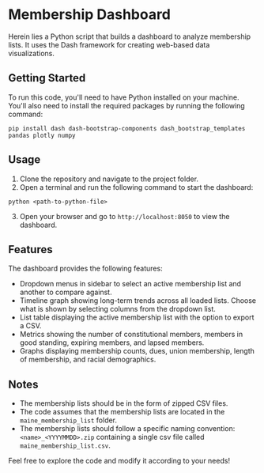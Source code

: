 # Membership Dashboard

Herein lies a Python script that builds a dashboard to analyze membership lists.
It uses the Dash framework for creating web-based data visualizations.

## Getting Started

To run this code, you'll need to have Python installed on your machine. You'll also need to install the required packages by running the following command:

```shell
pip install dash dash-bootstrap-components dash_bootstrap_templates pandas plotly numpy
```

## Usage

1. Clone the repository and navigate to the project folder.
2. Open a terminal and run the following command to start the dashboard:

```shell
python <path-to-python-file>
```

3. Open your browser and go to `http://localhost:8050` to view the dashboard.

## Features

The dashboard provides the following features:

- Dropdown menus in sidebar to select an active membership list and another to compare against.
- Timeline graph showing long-term trends across all loaded lists. Choose what is shown by selecting columns from the dropdown list.
- List table displaying the active membership list with the option to export a CSV.
- Metrics showing the number of constitutional members, members in good standing, expiring members, and lapsed members.
- Graphs displaying membership counts, dues, union membership, length of membership, and racial demographics.

## Notes

- The membership lists should be in the form of zipped CSV files.
- The code assumes that the membership lists are located in the `maine_membership_list` folder.
- The membership lists should follow a specific naming convention: `<name>_<YYYYMMDD>.zip` containing a single csv file called `maine_membership_list.csv`.

Feel free to explore the code and modify it according to your needs!
